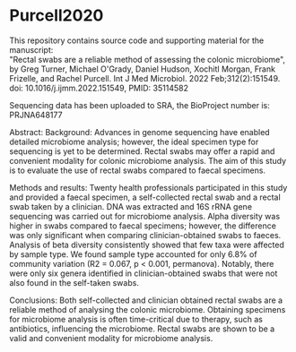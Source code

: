 # Purcell2020

This repository contains source code and supporting material for the manuscript:  
"Rectal swabs are a reliable method of assessing the colonic microbiome", by Greg Turner,  Michael O'Grady, Daniel Hudson, Xochitl Morgan, Frank Frizelle, and Rachel Purcell. Int J Med Microbiol. 2022 Feb;312(2):151549.  doi: 10.1016/j.ijmm.2022.151549, PMID: 35114582
  
Sequencing data has been uploaded to SRA, the BioProject number is: PRJNA648177  
  
Abstract:
Background: Advances in genome sequencing have enabled detailed microbiome analysis; however, the ideal specimen type for sequencing is yet to be determined. Rectal swabs may offer a rapid and convenient modality for colonic microbiome analysis. The aim of this study is to evaluate the use of rectal swabs compared to faecal specimens.

Methods and results: Twenty health professionals participated in this study and provided a faecal specimen, a self-collected rectal swab and a rectal swab taken by a clinician. DNA was extracted and 16S rRNA gene sequencing was carried out for microbiome analysis. Alpha diversity was higher in swabs compared to faecal specimens; however, the difference was only significant when comparing clinician-obtained swabs to faeces. Analysis of beta diversity consistently showed that few taxa were affected by sample type. We found sample type accounted for only 6.8% of community variation (R2 = 0.067, p < 0.001, permanova). Notably, there were only six genera identified in clinician-obtained swabs that were not also found in the self-taken swabs.

Conclusions: Both self-collected and clinician obtained rectal swabs are a reliable method of analysing the colonic microbiome. Obtaining specimens for microbiome analysis is often time-critical due to therapy, such as antibiotics, influencing the microbiome. Rectal swabs are shown to be a valid and convenient modality for microbiome analysis. 


